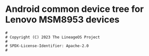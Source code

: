 # Android common device tree for Lenovo MSM8953 devices

```
#
# Copyright (C) 2023 The LineageOS Project
#
# SPDX-License-Identifier: Apache-2.0
#
```
